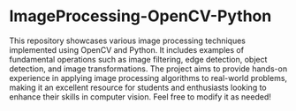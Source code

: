 # ImageProcessing-OpenCV-Python
This repository showcases various image processing techniques implemented using OpenCV and Python. It includes examples of fundamental operations such as image filtering, edge detection, object detection, and image transformations. The project aims to provide hands-on experience in applying image processing algorithms to real-world problems, making it an excellent resource for students and enthusiasts looking to enhance their skills in computer vision.
Feel free to modify it as needed!
